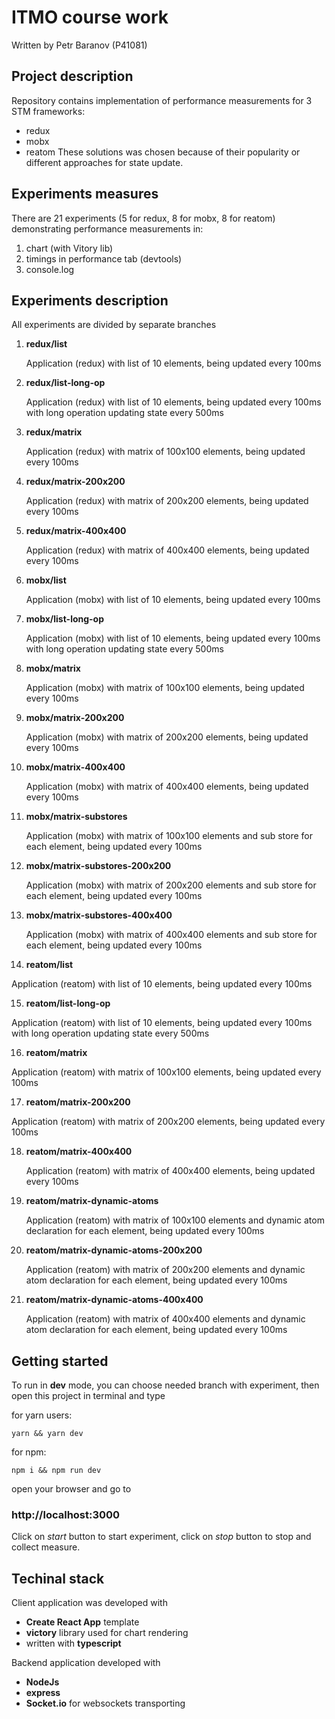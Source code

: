 # ITMO course work

Written by Petr Baranov (P41081)

## Project description

Repository contains implementation of performance measurements for 3 STM frameworks:

- redux
- mobx
- reatom
  These solutions was chosen because of their popularity
  or different approaches for state update.

## Experiments measures

There are 21 experiments (5 for redux, 8 for mobx, 8 for reatom) demonstrating performance measurements in:

1. chart (with Vitory lib)
2. timings in performance tab (devtools)
3. console.log

## Experiments description

All experiments are divided by separate branches

1. **redux/list**

   Application (redux) with list of 10 elements, being updated every 100ms

2. **redux/list-long-op**

   Application (redux) with list of 10 elements, being updated every 100ms with long operation updating state every 500ms

3. **redux/matrix**

   Application (redux) with matrix of 100x100 elements, being updated every 100ms

4. **redux/matrix-200x200**

   Application (redux) with matrix of 200x200 elements, being updated every 100ms

5. **redux/matrix-400x400**

   Application (redux) with matrix of 400x400 elements, being updated every 100ms

6. **mobx/list**

   Application (mobx) with list of 10 elements, being updated every 100ms

7. **mobx/list-long-op**

   Application (mobx) with list of 10 elements, being updated every 100ms with long operation updating state every 500ms

8. **mobx/matrix**

   Application (mobx) with matrix of 100x100 elements, being updated every 100ms

9. **mobx/matrix-200x200**

   Application (mobx) with matrix of 200x200 elements, being updated every 100ms

10. **mobx/matrix-400x400**

    Application (mobx) with matrix of 400x400 elements, being updated every 100ms

11. **mobx/matrix-substores**

    Application (mobx) with matrix of 100x100 elements and sub store for each element, being updated every 100ms

12. **mobx/matrix-substores-200x200**

    Application (mobx) with matrix of 200x200 elements and sub store for each element, being updated every 100ms

13. **mobx/matrix-substores-400x400**

    Application (mobx) with matrix of 400x400 elements and sub store for each element, being updated every 100ms

14. **reatom/list**

Application (reatom) with list of 10 elements, being updated every 100ms

15. **reatom/list-long-op**

Application (reatom) with list of 10 elements, being updated every 100ms with long operation updating state every 500ms

16. **reatom/matrix**

Application (reatom) with matrix of 100x100 elements, being updated every 100ms

17. **reatom/matrix-200x200**

Application (reatom) with matrix of 200x200 elements, being updated every 100ms

18. **reatom/matrix-400x400**

    Application (reatom) with matrix of 400x400 elements, being updated every 100ms

19. **reatom/matrix-dynamic-atoms**

    Application (reatom) with matrix of 100x100 elements and dynamic atom declaration for each element, being updated every 100ms

20. **reatom/matrix-dynamic-atoms-200x200**

    Application (reatom) with matrix of 200x200 elements and dynamic atom declaration for each element, being updated every 100ms

21. **reatom/matrix-dynamic-atoms-400x400**

    Application (reatom) with matrix of 400x400 elements and dynamic atom declaration for each element, being updated every 100ms

## Getting started

To run in **dev** mode, you can choose needed branch with experiment, then open this project in terminal and type

for yarn users:

```
yarn && yarn dev
```

for npm:

```
npm i && npm run dev
```

open your browser and go to

### http://localhost:3000

Click on _start_ button to start experiment, click on _stop_ button to stop and collect measure.

## Techinal stack

Client application was developed with

- **Create React App** template
- **victory** library used for chart rendering
- written with **typescript**

Backend application developed with

- **NodeJs**
- **express**
- **Socket.io** for websockets transporting
